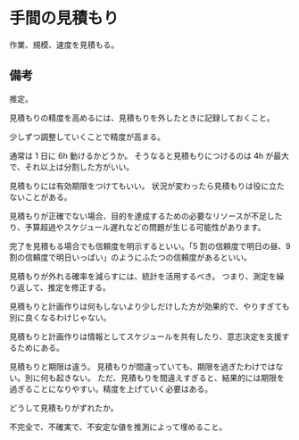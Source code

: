 # 手間の見積もり

作業、規模、速度を見積もる。

## 備考

推定。

見積もりの精度を高めるには、見積もりを外したときに記録しておくこと。

少しずつ調整していくことで精度が高まる。

通常は 1 日に 6h 動けるかどうか。
そうなると見積もりにつけるのは 4h が最大で、それ以上は分割した方がいい。

見積もりには有効期限をつけてもいい。
状況が変わったら見積もりは役に立たないことがある。

見積もりが正確でない場合、目的を達成するための必要なリソースが不足したり、予算超過やスケジュール遅れなどの問題が生じる可能性があります。

完了を見積もる場合でも信頼度を明示するといい。「5 割の信頼度で明日の昼、9 割の信頼度で明日いっぱい」のようにふたつの信頼度があるといい。

見積もりが外れる確率を減らすには、統計を活用するべき。
つまり、測定を繰り返して、推定を修正する。

見積もりと計画作りは何もしないより少しだけした方が効果的で、やりすぎても別に良くなるわけじゃない。

見積もりと計画作りは情報としてスケジュールを共有したり、意志決定を支援するためにある。

見積もりと期限は違う。
見積もりが間違っていても、期限を過ぎたわけではない。別に何も起きない。
ただ、見積もりを間違えすぎると、結果的には期限を過ぎることになりやすい。精度を上げていく必要はある。

どうして見積もりがずれたか。

不完全で、不確実で、不安定な値を推測によって埋めること。
